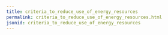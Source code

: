 ```yaml
---
title: criteria_to_reduce_use_of_energy_resources
permalink: criteria_to_reduce_use_of_energy_resources.html
jsonid: criteria_to_reduce_use_of_energy_resources
---
```

